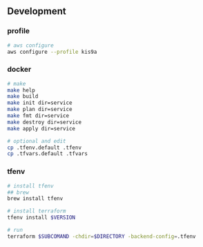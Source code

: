 ## Development

### profile

```sh
# aws configure
aws configure --profile kis9a
```

### docker

```sh
# make
make help
make build
make init dir=service
make plan dir=service
make fmt dir=service
make destroy dir=service
make apply dir=service

# optional and edit
cp .tfenv.default .tfenv
cp .tfvars.default .tfvars
```

### tfenv

```sh
# install tfenv
## brew
brew install tfenv

# install terraform
tfenv install $VERSION

# run
terraform $SUBCOMAND -chdir=$DIRECTORY -backend-config=.tfenv
```
